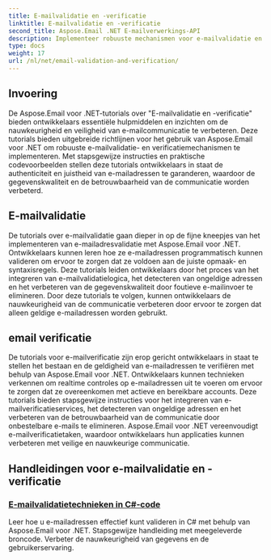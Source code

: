 ```yaml
---
title: E-mailvalidatie en -verificatie
linktitle: E-mailvalidatie en -verificatie
second_title: Aspose.Email .NET E-mailverwerkings-API
description: Implementeer robuuste mechanismen voor e-mailvalidatie en -verificatie met behulp van Aspose.Email voor .NET-tutorials. Verbeter de nauwkeurigheid en veiligheid van de communicatie.
type: docs
weight: 17
url: /nl/net/email-validation-and-verification/
---
```


## Invoering

De Aspose.Email voor .NET-tutorials over "E-mailvalidatie en -verificatie" bieden ontwikkelaars essentiële hulpmiddelen en inzichten om de nauwkeurigheid en veiligheid van e-mailcommunicatie te verbeteren. Deze tutorials bieden uitgebreide richtlijnen voor het gebruik van Aspose.Email voor .NET om robuuste e-mailvalidatie- en verificatiemechanismen te implementeren. Met stapsgewijze instructies en praktische codevoorbeelden stellen deze tutorials ontwikkelaars in staat de authenticiteit en juistheid van e-mailadressen te garanderen, waardoor de gegevenskwaliteit en de betrouwbaarheid van de communicatie worden verbeterd.

## E-mailvalidatie

De tutorials over e-mailvalidatie gaan dieper in op de fijne kneepjes van het implementeren van e-mailadresvalidatie met Aspose.Email voor .NET. Ontwikkelaars kunnen leren hoe ze e-mailadressen programmatisch kunnen valideren om ervoor te zorgen dat ze voldoen aan de juiste opmaak- en syntaxisregels. Deze tutorials leiden ontwikkelaars door het proces van het integreren van e-mailvalidatielogica, het detecteren van ongeldige adressen en het verbeteren van de gegevenskwaliteit door foutieve e-mailinvoer te elimineren. Door deze tutorials te volgen, kunnen ontwikkelaars de nauwkeurigheid van de communicatie verbeteren door ervoor te zorgen dat alleen geldige e-mailadressen worden gebruikt.

## email verificatie

De tutorials voor e-mailverificatie zijn erop gericht ontwikkelaars in staat te stellen het bestaan en de geldigheid van e-mailadressen te verifiëren met behulp van Aspose.Email voor .NET. Ontwikkelaars kunnen technieken verkennen om realtime controles op e-mailadressen uit te voeren om ervoor te zorgen dat ze overeenkomen met actieve en bereikbare accounts. Deze tutorials bieden stapsgewijze instructies voor het integreren van e-mailverificatieservices, het detecteren van ongeldige adressen en het verbeteren van de betrouwbaarheid van de communicatie door onbestelbare e-mails te elimineren. Aspose.Email voor .NET vereenvoudigt e-mailverificatietaken, waardoor ontwikkelaars hun applicaties kunnen verbeteren met veilige en nauwkeurige communicatie.

## Handleidingen voor e-mailvalidatie en -verificatie
### [E-mailvalidatietechnieken in C#-code](./email-validation-techniques-in-csharp-code/)
Leer hoe u e-mailadressen effectief kunt valideren in C# met behulp van Aspose.Email voor .NET. Stapsgewijze handleiding met meegeleverde broncode. Verbeter de nauwkeurigheid van gegevens en de gebruikerservaring.